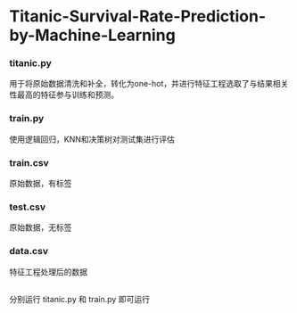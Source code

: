 # Titanic-Survival-Rate-Prediction-by-Machine-Learning



### titanic.py

用于将原始数据清洗和补全，转化为one-hot，并进行特征工程选取了与结果相关性最高的特征参与训练和预测。

### train.py

使用逻辑回归，KNN和决策树对测试集进行评估

### train.csv

原始数据，有标签

### test.csv

原始数据，无标签

### data.csv

特征工程处理后的数据

##
分别运行 titanic.py 和 train.py 即可运行
